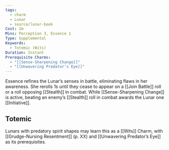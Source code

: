 ```yaml
---
tags:
  - charm
  - Lunar
  - source/lunar-book
Cost: 2m
Mins: Perception 3, Essence 1
Type: Supplemental
Keywords:
  - Totemic (Wits)
Duration: Instant
Prerequisite Charms:
  - "[[Sense-Sharpening Change]]"
  - "[[Unwavering Predator’s Eye]]"
---
```

Essence refines the Lunar’s senses in battle, eliminating flaws in her awareness. She rerolls 1s until they cease to appear on a [[Join Battle]] roll or a roll opposing [[Stealth]] in combat. While [[Sense-Sharpening Change]] is active, beating an enemy’s [[Stealth]] roll in combat awards the Lunar one [[Initiative]]. 
## Totemic 

Lunars with predatory spirit shapes may learn this as a [[Wits]] Charm, with [[Grudge-Nursing Resentment]] (p. XX) and [[Unwavering Predator’s Eye]] as its prerequisites.